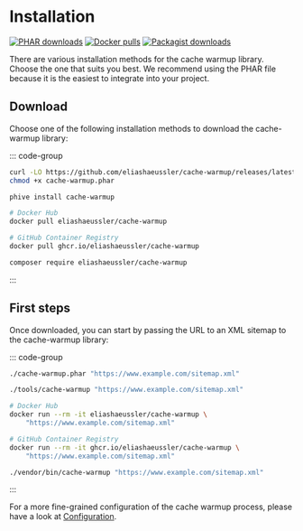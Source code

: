 # Installation

[![PHAR downloads](https://img.shields.io/github/downloads/eliashaeussler/cache-warmup/total?label=PHAR+downloads&logo=github)](https://github.com/eliashaeussler/cache-warmup/releases)
[![Docker pulls](https://img.shields.io/docker/pulls/eliashaeussler/cache-warmup?label=Docker+pulls&logo=docker)](https://hub.docker.com/r/eliashaeussler/cache-warmup)
[![Packagist downloads](https://img.shields.io/packagist/dt/eliashaeussler/cache-warmup?label=Packagist+downloads&logo=packagist)](https://packagist.org/packages/eliashaeussler/cache-warmup)

There are various installation methods for the cache warmup library.
Choose the one that suits you best. We recommend using the PHAR file
because it is the easiest to integrate into your project.

## Download

Choose one of the following installation methods to download the
cache-warmup library:

::: code-group

```bash [PHAR]
curl -LO https://github.com/eliashaeussler/cache-warmup/releases/latest/download/cache-warmup.phar
chmod +x cache-warmup.phar
```

```bash [PHIVE]
phive install cache-warmup
```

```bash [Docker]
# Docker Hub
docker pull eliashaeussler/cache-warmup

# GitHub Container Registry
docker pull ghcr.io/eliashaeussler/cache-warmup
```

```bash [Composer]
composer require eliashaeussler/cache-warmup
```

:::

## First steps

Once downloaded, you can start by passing the URL to an XML sitemap
to the cache-warmup library:

::: code-group

```bash [PHAR]
./cache-warmup.phar "https://www.example.com/sitemap.xml"
```

```bash [PHIVE]
./tools/cache-warmup "https://www.example.com/sitemap.xml"
```

```bash [Docker]
# Docker Hub
docker run --rm -it eliashaeussler/cache-warmup \
    "https://www.example.com/sitemap.xml"

# GitHub Container Registry
docker run --rm -it ghcr.io/eliashaeussler/cache-warmup \
    "https://www.example.com/sitemap.xml"
```

```bash [Composer]
./vendor/bin/cache-warmup "https://www.example.com/sitemap.xml"
```

:::

For a more fine-grained configuration of the cache warmup process,
please have a look at [Configuration](configuration.md).
